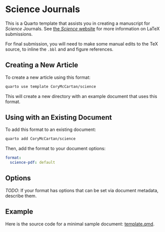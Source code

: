 
# Science Journals

This is a Quarto template that assists you in creating a manuscript for *Science* Journals.
See [the *Science* website](https://www.science.org/content/page/preparing-manuscripts-using-latex) for more information on LaTeX submissions.

For final submission, you will need to make some manual edits to the TeX source, to inline the `.bbl` and and figure references.


## Creating a New Article

To create a new article using this format:

```bash
quarto use template CoryMcCartan/science
```

This will create a new directory with an example document that uses this format.

## Using with an Existing Document

To add this format to an existing document:

```bash
quarto add CoryMcCartan/science
```

Then, add the format to your document options:

```yaml
format:
  science-pdf: default
```    

## Options

*TODO*: If your format has options that can be set via document metadata, describe them.

## Example

Here is the source code for a minimal sample document: [template.qmd](template.qmd).

